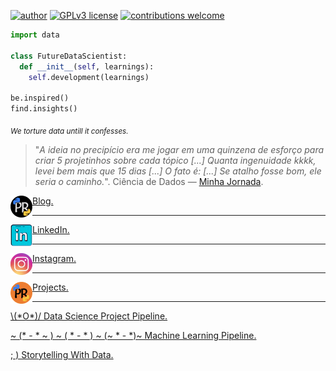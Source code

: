 [![author](https://img.shields.io/badge/author-PauloReis-black.svg)](https://www.kaggle.com/paulosabinoreis) 
[![GPLv3 license](https://img.shields.io/badge/python-3.7+-blue.svg)](https://www.python.org/downloads/release/python-365/)
[![contributions welcome](https://img.shields.io/badge/contributions-welcome-brightgreen.svg?style=flat)](https://github.com/pauloreis-ds/Projetos)

```python
import data

class FutureDataScientist:
  def __init__(self, learnings):
    self.development(learnings)
  
be.inspired()
find.insights()
```


<sub>*We torture data untill it confesses.*</sub>


> "_A ideia no precipício era me jogar em uma quinzena de esforço para criar 5 projetinhos sobre cada tópico \[...] Quanta ingenuidade kkkk, levei bem mais que 15 dias \[...] O fato é: \[...] Se atalho fosse bom, ele seria o caminho._". Ciência de Dados — [Minha Jornada](https://sites.google.com/view/pauloreis/artigos/minha-jornada).


[<img align="left" width="35" height="35" src="https://github.com/pauloreis-ds/Paulo-Reis-Data-Science/blob/master/Paulo%20Reis/PauloReis0.png">](https://pauloreis-ds.github.io/portfolio/) [Blog.](https://pauloreis-ds.github.io/portfolio/)

---

[<img align="left" width="35" height="35" src="https://github.com/pauloreis-ds/Paulo-Reis-Data-Science/blob/master/Paulo%20Reis/linkedin.png">](https://www.linkedin.com/in/pauloreis-ds/) [LinkedIn.](https://www.linkedin.com/in/pauloreis-ds/)

---

[<img align="left" width="35" height="35" src="https://github.com/pauloreis-ds/Paulo-Reis-Data-Science/blob/master/Paulo%20Reis/insta%20logo.jpg">](https://www.instagram.com/pauloreis.py/) [Instagram.](https://www.instagram.com/pauloreis.py/)

---

[<img align="left" width="35" height="35" src="https://github.com/pauloreis-ds/Paulo-Reis-Data-Science/blob/master/Paulo%20Reis/PRojects.png">](https://github.com/pauloreis-ds/projects) [Projects.](https://github.com/pauloreis-ds/projects)

---

[\\(\*O\*)/ Data Science Project Pipeline.](https://nbviewer.jupyter.org/github/pauloreis-ds/projects/blob/master/Data%20Science%20Pipeline.ipynb)

[~ (* - * ~ ) ~ ( * - * ) ~ (~ * - *)~ Machine Learning Pipeline.](https://nbviewer.jupyter.org/github/pauloreis-ds/projects/blob/master/Machine%20Learning%20Pipeline.ipynb)

[; ) Storytelling With Data.](https://github.com/pauloreis-ds/ds-utils/tree/main/storytelling_with_data)
